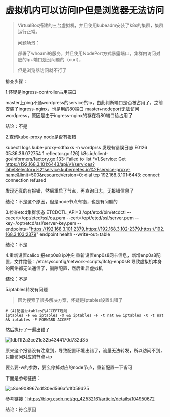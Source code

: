 # 虚拟机内可以访问IP但是浏览器无法访问

> VirtualBox搭建的三台虚拟机，并且使用kubeadm安装了k8s的集群，集群运行正常。
>
> 问题场景：
>
> 部署了whoami的服务，并且使用NodePort方式暴露端口，集群内访问对应的ip+端口是没问题的（curl），
>
> 但是浏览器访问就不行了

排查步骤：

1.怀疑是ingress-controller占用端口

master上ping不通wordpress的service的ip，由此判断端口是否被占用了，之前安装了ingress-nginx，也是用的80端口
master+nodeport无法访问wordpress，原因是由于ingress-nginx的存在将80端口给占用了

结论：不是



2.查询kube-proxy node是否有报错

kubectl logs kube-proxy-sdfaxxs -n wordprss 发现有错误日志
E0126 05:36:36.072754       1 reflector.go:126] k8s.io/client-go/informers/factory.go:133: Failed to list *v1.Service: Get https://192.168.3.101:6443/api/v1/services?labelSelector=%21service.kubernetes.io%2Fservice-proxy-name&limit=500&resourceVersion=0: dial tcp 192.168.3.101:6443: connect: connection refused

发现还真的有报错，然后重启了节点，再查询日志，无报错信息了

结论：不是这个原因，但是node节点有错，也是有问题的



3.检查etcd集群状态
ETCDCTL_API=3 /opt/etcd/bin/etcdctl --cacert=/opt/etcd/ssl/ca.pem --cert=/opt/etcd/ssl/server.pem --key=/opt/etcd/ssl/server-key.pem --endpoints="https://192.168.3.101:2379,https://192.168.3.102:2379,https://192.168.3.103:2379" endpoint health --write-out=table

结论：不是



4.重新设置calico 报enp0s8 ip冲突
重新设置enp0s8网卡信息，新增enp0s8配置，文件路径：/etc/sysconfig/network-scripts/ifcfg-enp0s8
导致虚拟机本身的网络都无法通信了，删除配置，然后重启虚拟机

结论：不是



5.iptables转发有问题

> 因为搜索了很多解决方案，怀疑是iptables设置出错了

```shell
# (4)配置iptables的ACCEPT规则
iptables -F && iptables -X && iptables -F -t nat && iptables -X -t nat && iptables -P FORWARD ACCEPT
```

然后执行了一遍出错了

![1dbf1f2a3ce21c32b4344170d732d35](http://img.minalz.cn/typora/1dbf1f2a3ce21c32b4344170d732d35.png)

原来这个报错没有注意到，导致配置环境出错了，流量无法转发，所以访问不到，只能访问对应的节点+ip

要么要-w的参数，要么停掉对应的node节点，重新配置一下皆可

下面是参考链接：

![c8de908967cdf30ed566afc1f059d25](http://img.minalz.cn/typora/c8de908967cdf30ed566afc1f059d25.png)

参考链接：https://blog.csdn.net/qq_42532161/article/details/104950672

结论：符合原因